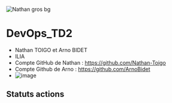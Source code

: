 ![Nathan gros bg](https://github.com/Nathan-Toigo/DevOps_TD2/actions/workflows/moon/badge.svg)
# DevOps_TD2

- Nathan TOIGO et Arno BIDET
- ILIA
- Compte GitHub de Nathan : https://github.com/Nathan-Toigo
- Compte Github de Arno : https://github.com/ArnoBidet
- ![image](https://github.com/user-attachments/assets/5ac48214-ae67-402c-9545-e5bde6fe09a7)

## Statuts actions
